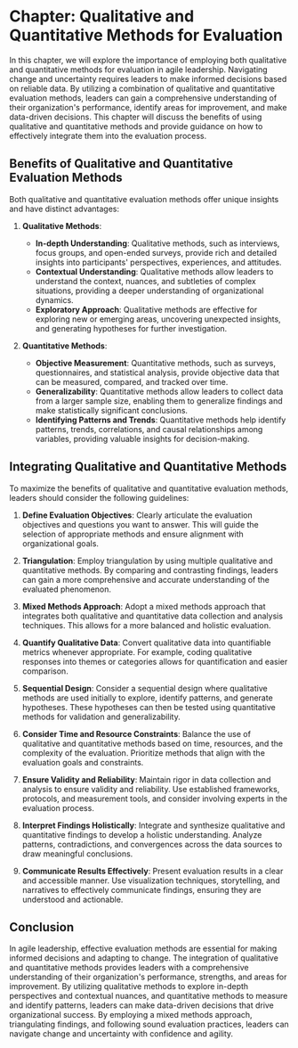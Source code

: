 Chapter: Qualitative and Quantitative Methods for Evaluation
============================================================

In this chapter, we will explore the importance of employing both qualitative and quantitative methods for evaluation in agile leadership. Navigating change and uncertainty requires leaders to make informed decisions based on reliable data. By utilizing a combination of qualitative and quantitative evaluation methods, leaders can gain a comprehensive understanding of their organization's performance, identify areas for improvement, and make data-driven decisions. This chapter will discuss the benefits of using qualitative and quantitative methods and provide guidance on how to effectively integrate them into the evaluation process.

Benefits of Qualitative and Quantitative Evaluation Methods
-----------------------------------------------------------

Both qualitative and quantitative evaluation methods offer unique insights and have distinct advantages:

1. **Qualitative Methods**:

   * **In-depth Understanding**: Qualitative methods, such as interviews, focus groups, and open-ended surveys, provide rich and detailed insights into participants' perspectives, experiences, and attitudes.
   * **Contextual Understanding**: Qualitative methods allow leaders to understand the context, nuances, and subtleties of complex situations, providing a deeper understanding of organizational dynamics.
   * **Exploratory Approach**: Qualitative methods are effective for exploring new or emerging areas, uncovering unexpected insights, and generating hypotheses for further investigation.
2. **Quantitative Methods**:

   * **Objective Measurement**: Quantitative methods, such as surveys, questionnaires, and statistical analysis, provide objective data that can be measured, compared, and tracked over time.
   * **Generalizability**: Quantitative methods allow leaders to collect data from a larger sample size, enabling them to generalize findings and make statistically significant conclusions.
   * **Identifying Patterns and Trends**: Quantitative methods help identify patterns, trends, correlations, and causal relationships among variables, providing valuable insights for decision-making.

Integrating Qualitative and Quantitative Methods
------------------------------------------------

To maximize the benefits of qualitative and quantitative evaluation methods, leaders should consider the following guidelines:

1. **Define Evaluation Objectives**: Clearly articulate the evaluation objectives and questions you want to answer. This will guide the selection of appropriate methods and ensure alignment with organizational goals.

2. **Triangulation**: Employ triangulation by using multiple qualitative and quantitative methods. By comparing and contrasting findings, leaders can gain a more comprehensive and accurate understanding of the evaluated phenomenon.

3. **Mixed Methods Approach**: Adopt a mixed methods approach that integrates both qualitative and quantitative data collection and analysis techniques. This allows for a more balanced and holistic evaluation.

4. **Quantify Qualitative Data**: Convert qualitative data into quantifiable metrics whenever appropriate. For example, coding qualitative responses into themes or categories allows for quantification and easier comparison.

5. **Sequential Design**: Consider a sequential design where qualitative methods are used initially to explore, identify patterns, and generate hypotheses. These hypotheses can then be tested using quantitative methods for validation and generalizability.

6. **Consider Time and Resource Constraints**: Balance the use of qualitative and quantitative methods based on time, resources, and the complexity of the evaluation. Prioritize methods that align with the evaluation goals and constraints.

7. **Ensure Validity and Reliability**: Maintain rigor in data collection and analysis to ensure validity and reliability. Use established frameworks, protocols, and measurement tools, and consider involving experts in the evaluation process.

8. **Interpret Findings Holistically**: Integrate and synthesize qualitative and quantitative findings to develop a holistic understanding. Analyze patterns, contradictions, and convergences across the data sources to draw meaningful conclusions.

9. **Communicate Results Effectively**: Present evaluation results in a clear and accessible manner. Use visualization techniques, storytelling, and narratives to effectively communicate findings, ensuring they are understood and actionable.

Conclusion
----------

In agile leadership, effective evaluation methods are essential for making informed decisions and adapting to change. The integration of qualitative and quantitative methods provides leaders with a comprehensive understanding of their organization's performance, strengths, and areas for improvement. By utilizing qualitative methods to explore in-depth perspectives and contextual nuances, and quantitative methods to measure and identify patterns, leaders can make data-driven decisions that drive organizational success. By employing a mixed methods approach, triangulating findings, and following sound evaluation practices, leaders can navigate change and uncertainty with confidence and agility.

